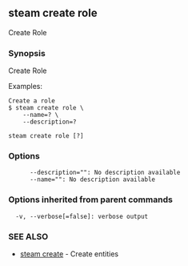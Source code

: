 ## steam create role

Create Role

### Synopsis


Create Role

Examples:

    Create a role
    $ steam create role \
        --name=? \
        --description=?

```
steam create role [?]
```

### Options

```
      --description="": No description available
      --name="": No description available
```

### Options inherited from parent commands

```
  -v, --verbose[=false]: verbose output
```

### SEE ALSO
* [steam create](steam_create.md)	 - Create entities

